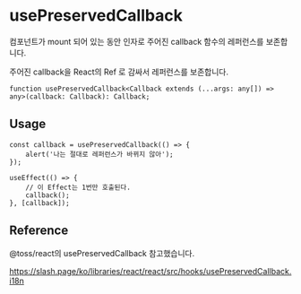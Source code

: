 # usePreservedCallback

컴포넌트가 mount 되어 있는 동안 인자로 주어진 callback 함수의 레퍼런스를 보존합니다.

주어진 callback을 React의 Ref 로 감싸서 레퍼런스를 보존합니다.

```tsx
function usePreservedCallback<Callback extends (...args: any[]) => any>(callback: Callback): Callback;
```

## Usage

```tsx
const callback = usePreservedCallback(() => {
    alert('나는 절대로 레퍼런스가 바뀌지 않아');
});

useEffect(() => {
    // 이 Effect는 1번만 호출된다.
    callback();
}, [callback]);
```

## Reference

@toss/react의 usePreservedCallback 참고했습니다.

https://slash.page/ko/libraries/react/react/src/hooks/usePreservedCallback.i18n
